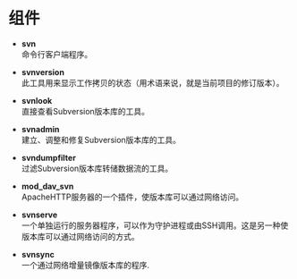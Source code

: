 # 组件
- **svn**     
命令行客户端程序。

- **svnversion**     
此工具用来显示工作拷贝的状态（用术语来说，就是当前项目的修订版本）。

- **svnlook**     
直接查看Subversion版本库的工具。

- **svnadmin**     
建立、调整和修复Subversion版本库的工具。

- **svndumpfilter**      
过滤Subversion版本库转储数据流的工具。

- **mod_dav_svn**     
ApacheHTTP服务器的一个插件，使版本库可以通过网络访问。

- **svnserve**      
一个单独运行的服务器程序，可以作为守护进程或由SSH调用。这是另一种使版本库可以通过网络访问的方式。

- **svnsync**     
一个通过网络增量镜像版本库的程序.